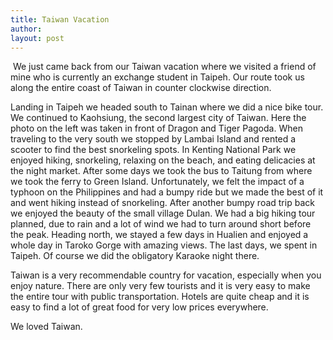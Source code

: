 ```yaml
---
title: Taiwan Vacation
author: 
layout: post
---
```


<span class="image left">
	<img src="{{ 'assets/images/blog/2019-12-15-image.jpg' | relative_url }}" alt="" />
</span>
We just came back from our Taiwan vacation where we visited a friend of mine who is currently an exchange student in Taipeh.
Our route took us along the entire coast of Taiwan in counter clockwise direction.

Landing in Taipeh we headed south to Tainan where we did a nice bike tour.
We continued to Kaohsiung, the second largest city of Taiwan.
Here the photo on the left was taken in front of Dragon and Tiger Pagoda.
When traveling to the very south we stopped by Lambai Island and rented a scooter to find the best snorkeling spots.
In Kenting National Park we enjoyed hiking, snorkeling, relaxing on the beach, and eating delicacies at the night market.
After some days we took the bus to Taitung from where we took the ferry to Green Island.
Unfortunately, we felt the impact of a typhoon on the Philippines and had a bumpy ride but we made the best of it and went hiking instead of snorkeling.
After another bumpy road trip back we enjoyed the beauty of the small village Dulan.
We had a big hiking tour planned, due to rain and a lot of wind we had to turn around short before the peak.
Heading north, we stayed a few days in Hualien and enjoyed a whole day in Taroko Gorge with amazing views.
The last days, we spent in Taipeh.
Of course we did the obligatory Karaoke night there.

Taiwan is a very recommendable country for vacation, especially when you enjoy nature.
There are only very few tourists and it is very easy to make the entire tour with public transportation.
Hotels are quite cheap and it is easy to find a lot of great food for very low prices everywhere. 

We loved Taiwan.